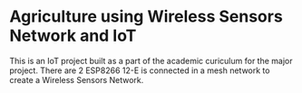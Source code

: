 # Agriculture using Wireless Sensors Network and IoT
This is an IoT project built as a part of the academic curiculum for the major project. There are 2 ESP8266 12-E is connected in a mesh network to create a Wireless Sensors Network.

